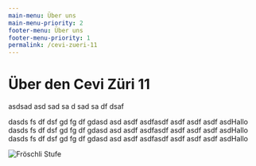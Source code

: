 ```yaml
---
main-menu: Über uns
main-menu-priority: 2
footer-menu: Über uns
footer-menu-priority: 1
permalink: /cevi-zueri-11
---
```


# Über den Cevi Züri 11

asdsad asd sad sa d sad sa df dsaf

dasds fs df dsf gd fg df gdasd asd asdf asdfasdf asdf asdf asdf asdHallo dasds fs df dsf gd fg df gdasd asd asdf asdfasdf asdf asdf asdf asdHallo
dasds fs df dsf gd fg df gdasd asd asdf asdfasdf asdf asdf asdf asdHallo

![Fröschli Stufe](/assets/Froeschli.jpg)